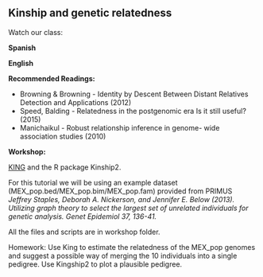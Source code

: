 ## Kinship and genetic relatedness ##

Watch our class:

**Spanish**

**English** 

**Recommended Readings:**
- Browning & Browning - Identity by Descent Between Distant Relatives Detection and Applications (2012)
- Speed, Balding - Relatedness in the postgenomic era Is it still useful? (2015)
- Manichaikul - Robust relationship inference in genome- wide association studies (2010)

**Workshop:**

[KING](https://www.kingrelatedness.com) and the R package Kinship2. 

For this tutorial we will be using an example dataset (MEX_pop.bed/MEX_pop.bim/MEX_pop.fam) provided from PRIMUS \
*Jeffrey Staples, Deborah A. Nickerson, and Jennifer E. Below (2013). Utilizing graph theory to select the largest set of unrelated individuals for genetic analysis. Genet Epidemiol 37, 136-41.*

All the files and scripts are in workshop folder.

Homework: Use King to estimate the relatedness of the MEX_pop genomes and suggest a possible way of merging the 10 individuals into a single pedigree.
Use Kingship2 to plot a plausible pedigree.
